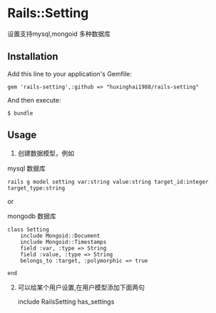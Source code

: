 # Rails::Setting

设置支持mysql,mongoid 多种数据库

## Installation

Add this line to your application's Gemfile:

    gem 'rails-setting',:github => "huxinghai1988/rails-setting"

And then execute:

    $ bundle

## Usage
1. 创建数据模型，例如

mysql 数据库

    rails g model setting var:string value:string target_id:integer target_type:string

or 

mongodb 数据库

    class Setting
        include Mongoid::Document
        include Mongoid::Timestamps
        field :var, :type => String
        field :value, :type => String
        belongs_to :target, :polymorphic => true 
            
    end

2. 可以给某个用户设置,在用户模型添加下面两句   

    include RailsSetting
    has_settings

